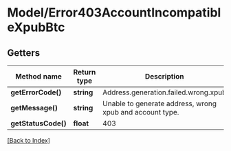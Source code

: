# Model/Error403AccountIncompatibleXpubBtc

## Getters

Method name | Return type | Description | Notes
------------ | ------------- | ------------- | -------------
**getErrorCode()** | **string** | Address.generation.failed.wrong.xpub |
**getMessage()** | **string** | Unable to generate address, wrong xpub and account type. |
**getStatusCode()** | **float** | 403 |

[[Back to Index]](../index.md)
